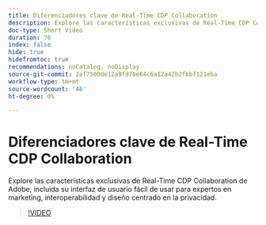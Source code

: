 ```yaml
---
title: Diferenciadores clave de Real-Time CDP Collaboration
description: Explore las características exclusivas de Real-Time CDP Collaboration de Adobe, incluida su interfaz de usuario fácil de usar para expertos en marketing, interoperabilidad y diseño centrado en la privacidad.
doc-type: Short Video
duration: 76
index: false
hide: true
hidefromtoc: true
recommendations: noCatalog, noDisplay
source-git-commit: 2af7500de12a9fd78e64c6a12a42b2fbbf121eba
workflow-type: tm+mt
source-wordcount: '46'
ht-degree: 0%

---
```



# Diferenciadores clave de Real-Time CDP Collaboration

Explore las características exclusivas de Real-Time CDP Collaboration de Adobe, incluida su interfaz de usuario fácil de usar para expertos en marketing, interoperabilidad y diseño centrado en la privacidad.

<!-- 62_OS511_3442426_75_key-differentiators-of-realtime-cdp-collaboration -->
>[!VIDEO](https://video.tv.adobe.com/v/3458280/?learn=on&enablevpops=true)
